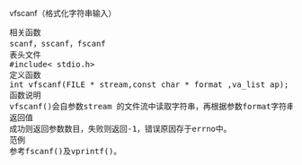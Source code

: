 vfscanf（格式化字符串输入）
<pre>相关函数
scanf，sscanf，fscanf
表头文件
#include< stdio.h>
定义函数
int vfscanf(FILE * stream,const char * format ,va_list ap);
函数说明
vfscanf()会自参数stream 的文件流中读取字符串，再根据参数format字符串来转换并格式化数据。格式转换形式请参考scanf()。转换后的结果存于对应的参数内。va_list用法请参考附录C 或vprintf()。
返回值
成功则返回参数数目，失败则返回-1，错误原因存于errno中。
范例
参考fscanf()及vprintf()。</pre>